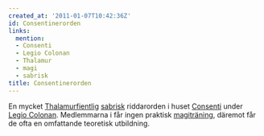 ```yaml
---
created_at: '2011-01-07T10:42:36Z'
id: Consentinerorden
links:
  mention:
  - Consenti
  - Legio Colonan
  - Thalamur
  - magi
  - sabrisk
title: Consentinerorden
---
```


En mycket [Thalamurfientlig][] [sabrisk] riddarorden i huset [Consenti] under [Legio Colonan].
Medlemmarna i får ingen praktisk [magiträning], däremot får de ofta en omfattande teoretisk
utbildning.

  [Thalamurfientlig]: Thalamur
  [sabrisk]: sabrisk
  [Consenti]: Consenti
  [Legio Colonan]: Legio_Colonan
  [magiträning]: magi

